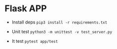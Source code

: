 # Flask APP

* Install deps 
`pip3 install -r requirements.txt`

* Unit test
`python3 -m unittest -v test_server.py`

* It test
`pytest app/test`
